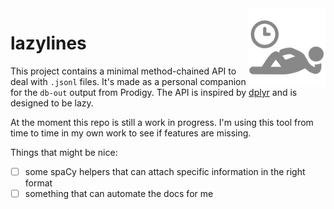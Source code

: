 <img src="icon.png" width="125" height="125" align="right" />

# lazylines 

This project contains a minimal method-chained API to deal with `.jsonl` files. 
It's made as a personal companion for the `db-out` output from Prodigy. The API
is inspired by [dplyr](https://dplyr.tidyverse.org/) and is designed to be lazy.

At the moment this repo is still a work in progress. I'm using this tool from time to time in my own work to see if features are missing. 

Things that might be nice:

- [ ] some spaCy helpers that can attach specific information in the right format
- [ ] something that can automate the docs for me
